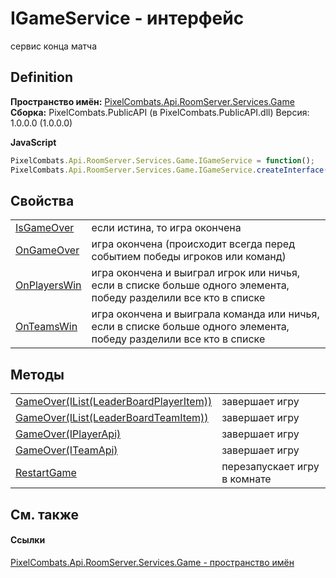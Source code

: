 # IGameService - интерфейс


сервис конца матча



## Definition
**Пространство имён:** <a href="4584ac61-93b9-69e2-657a-49d576172c45">PixelCombats.Api.RoomServer.Services.Game</a>  
**Сборка:** PixelCombats.PublicAPI (в PixelCombats.PublicAPI.dll) Версия: 1.0.0.0 (1.0.0.0)

**JavaScript**
``` JavaScript
PixelCombats.Api.RoomServer.Services.Game.IGameService = function();
PixelCombats.Api.RoomServer.Services.Game.IGameService.createInterface('PixelCombats.Api.RoomServer.Services.Game.IGameService');
```



## Свойства
<table>
<tr>
<td><a href="f9aa20cb-489a-a6d5-8608-43c91eac8c88">IsGameOver</a></td>
<td>если истина, то игра окончена</td></tr>
<tr>
<td><a href="b65a7b89-249a-b026-3df4-368777cc869c">OnGameOver</a></td>
<td>игра окончена (происходит всегда перед событием победы игроков или команд)</td></tr>
<tr>
<td><a href="4d551e78-6279-a76a-5298-755a65b0b26f">OnPlayersWin</a></td>
<td>игра окончена и выиграл игрок или ничья, если в списке больше одного элемента, победу разделили все кто в списке</td></tr>
<tr>
<td><a href="48035569-83de-0968-fee8-333100b39e55">OnTeamsWin</a></td>
<td>игра окончена и выиграла команда или ничья, если в списке больше одного элемента, победу разделили все кто в списке</td></tr>
</table>

## Методы
<table>
<tr>
<td><a href="fa7a0f73-2d96-2529-3ce5-b94f8c21a511">GameOver(IList(LeaderBoardPlayerItem))</a></td>
<td>завершает игру</td></tr>
<tr>
<td><a href="6a343efd-b88e-8d15-7ec9-3adf9f651f89">GameOver(IList(LeaderBoardTeamItem))</a></td>
<td>завершает игру</td></tr>
<tr>
<td><a href="c7b00689-b214-742b-34dc-6760a570bd79">GameOver(IPlayerApi)</a></td>
<td>завершает игру</td></tr>
<tr>
<td><a href="528cf930-f0bf-c701-bc8c-146f095d1332">GameOver(ITeamApi)</a></td>
<td>завершает игру</td></tr>
<tr>
<td><a href="4b4946bf-7be5-5219-e80d-1196b3070cc7">RestartGame</a></td>
<td>перезапускает игру в комнате</td></tr>
</table>

## См. также


#### Ссылки
<a href="4584ac61-93b9-69e2-657a-49d576172c45">PixelCombats.Api.RoomServer.Services.Game - пространство имён</a>  
